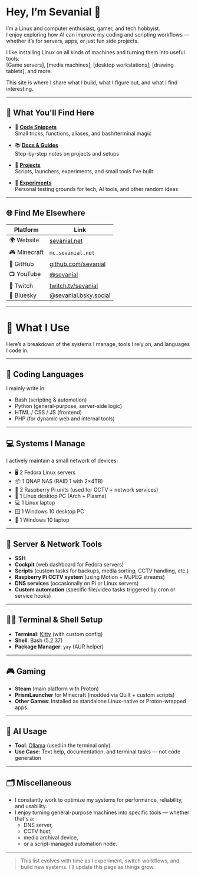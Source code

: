 # Hey, I’m Sevanial 👋

I’m a Linux and computer enthusiast, gamer, and tech hobbyist.  
I enjoy exploring how AI can improve my coding and scripting workflows — whether it’s for servers, apps, or just fun side projects.

I like installing Linux on all kinds of machines and turning them into useful tools:  
[Game servers], [media machines], [desktop workstations], [drawing tablets], and more.

This site is where I share what I build, what I figure out, and what I find interesting.

---

## 📂 What You'll Find Here

- 📌 **[Code Snippets](./snippets)**  
  Small tricks, functions, aliases, and bash/terminal magic

- 📚 **[Docs & Guides](./docs)**  
  Step-by-step notes on projects and setups

- 🔧 **[Projects](./projects)**  
  Scripts, launchers, experiments, and small tools I’ve built

- 🧪 **[Experiments](./experiments)**  
  Personal testing grounds for tech, AI tools, and other random ideas

---

## 🌐 Find Me Elsewhere

| Platform     | Link                                  |
|--------------|----------------------------------------|
| 🌍 Website   | [sevanial.net](https://sevanial.net)   |
| 🎮 Minecraft | `mc.sevanial.net`                      |
| 🧠 GitHub    | [github.com/sevanial](https://github.com/sevanial) |
| 📺 YouTube   | [@sevanial](https://youtube.com/@sevanial) |
| 🔴 Twitch    | [twitch.tv/sevanial](https://twitch.tv/sevanial) |
| 🌌 Bluesky   | [@sevanial.bsky.social](https://bsky.app/profile/sevanial.bsky.social) |

---

# 🧰 What I Use

Here’s a breakdown of the systems I manage, tools I rely on, and languages I code in.

---

## 🧠 Coding Languages

I mainly write in:

- Bash (scripting & automation)
- Python (general-purpose, server-side logic)
- HTML / CSS / JS (frontend)
- PHP (for dynamic web and internal tools)

---

## 💻 Systems I Manage

I actively maintain a small network of devices:

- 🖥️ 2 Fedora Linux servers
- 📦 1 QNAP NAS (RAID 1 with 2×4TB)
- 🍓 2 Raspberry Pi units (used for CCTV + network services)
- 🐧 1 Linux desktop PC (Arch + Plasma)
- 💻 1 Linux laptop
- 🪟 1 Windows 10 desktop PC
- 💼 1 Windows 10 laptop

---

## 🔧 Server & Network Tools

- **SSH**
- **Cockpit** (web dashboard for Fedora servers)
- **Scripts** (custom tasks for backups, media sorting, CCTV handling, etc.)
- **Raspberry Pi CCTV system** (using Motion + MJPEG streams)
- **DNS services** (occasionally on Pi or Linux servers)
- **Custom automation** (specific file/video tasks triggered by cron or service hooks)

---

## 🧑‍💻 Terminal & Shell Setup

- **Terminal**: [Kitty](https://sw.kovidgoyal.net/kitty/) (with custom config)
- **Shell**: Bash (5.2.37)
- **Package Manager**: `yay` (AUR helper)  
---

## 🎮 Gaming

- **Steam** (main platform with Proton)
- **PrismLauncher** for Minecraft (modded via Quilt + custom scripts)
- **Other Games**: Installed as standalone Linux-native or Proton-wrapped apps

---

## 🤖 AI Usage

- **Tool**: [Ollama](https://ollama.com) (used in the terminal only)
- **Use Case**: Text help, documentation, and terminal tasks — not code generation

---

## 🗂 Miscellaneous

- I constantly work to optimize my systems for performance, reliability, and usability.
- I enjoy turning general-purpose machines into specific tools — whether that's a:
  - DNS server,
  - CCTV host,
  - media archival device,
  - or a script-managed automation node.

---

> This list evolves with time as I experiment, switch workflows, and build new systems. I’ll update this page as things grow.


